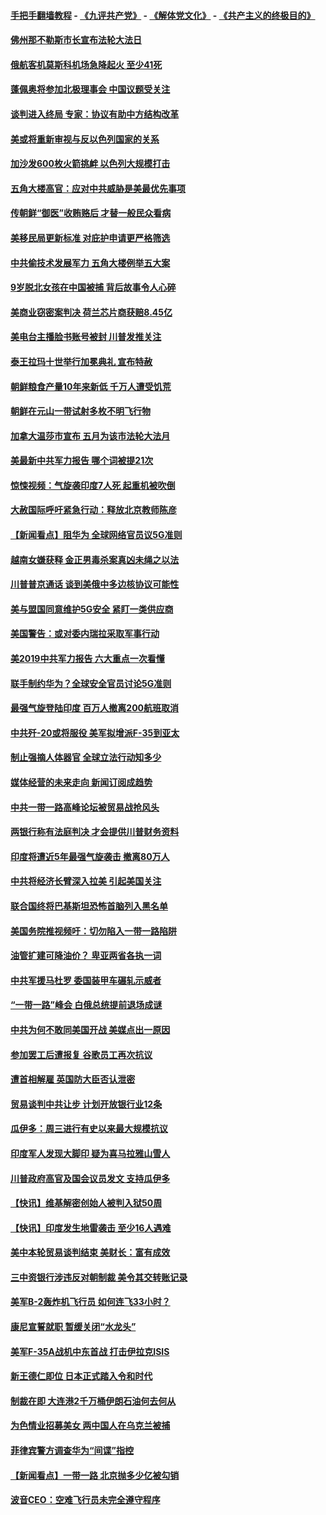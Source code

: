 #### [手把手翻墙教程](https://github.com/gfw-breaker/guides/wiki) -  [《九评共产党》](https://github.com/gfw-breaker/9ping.md?t=05060337) - [《解体党文化》](https://github.com/gfw-breaker/jtdwh.md?t=05060337) - [《共产主义的终极目的》](https://github.com/gfw-breaker/gczydzjmd.md?t=05060337)

#### [佛州那不勒斯市长宣布法轮大法日](../pages/nsc418/n11235453.md?t=05060337) 

#### [俄航客机莫斯科机场急降起火 至少41死](../pages/nsc418/n11235919.md?t=05060337) 

#### [蓬佩奥将参加北极理事会 中国议题受关注](../pages/nsc418/n11236096.md?t=05060337) 

#### [谈判进入终局 专家：协议有助中方结构改革](../pages/nsc418/n11236020.md?t=05060337) 

#### [美或将重新审视与反以色列国家的关系](../pages/nsc418/n11235969.md?t=05060337) 

#### [加沙发600枚火箭挑衅 以色列大规模打击](../pages/nsc418/n11235743.md?t=05060337) 

#### [五角大楼高官：应对中共威胁是美最优先事项](../pages/nsc418/n11235691.md?t=05060337) 

#### [传朝鲜“御医”收贿赂后 才替一般民众看病](../pages/nsc418/n11235009.md?t=05060337) 

#### [美移民局更新标准 对庇护申请更严格筛选](../pages/nsc418/n11234375.md?t=05060337) 

#### [中共偷技术发展军力 五角大楼例举五大案](../pages/nsc418/n11232655.md?t=05060337) 

#### [9岁脱北女孩在中国被捕 背后故事令人心碎](../pages/nsc418/n11234217.md?t=05060337) 

#### [美商业窃密案判决 荷兰芯片商获赔8.45亿](../pages/nsc418/n11234200.md?t=05060337) 

#### [美电台主播脸书账号被封 川普发推关注](../pages/nsc418/n11232200.md?t=05060337) 

#### [泰王拉玛十世举行加冕典礼 宣布特赦](../pages/nsc418/n11233993.md?t=05060337) 

#### [朝鲜粮食产量10年来新低 千万人遭受饥荒](../pages/nsc418/n11231831.md?t=05060337) 

#### [朝鲜在元山一带试射多枚不明飞行物](../pages/nsc418/n11233032.md?t=05060337) 

#### [加拿大温莎市宣布 五月为该市法轮大法月](../pages/nsc418/n11232919.md?t=05060337) 

#### [美最新中共军力报告 哪个词被提21次](../pages/nsc418/n11232614.md?t=05060337) 

#### [惊悚视频：气旋袭印度7人死 起重机被吹倒](../pages/nsc418/n11232791.md?t=05060337) 

#### [大赦国际呼吁紧急行动：释放北京教师陈彦](../pages/nsc418/n11232631.md?t=05060337) 

#### [【新闻看点】阻华为 全球网络官员议5G准则](../pages/nsc418/n11232399.md?t=05060337) 

#### [越南女嫌获释 金正男毒杀案真凶未绳之以法](../pages/nsc418/n11232663.md?t=05060337) 

#### [川普普京通话 谈到美俄中多边核协议可能性](../pages/nsc418/n11232521.md?t=05060337) 

#### [美与盟国同意维护5G安全 紧盯一类供应商](../pages/nsc418/n11232305.md?t=05060337) 

#### [美国警告：或对委内瑞拉采取军事行动](../pages/nsc418/n11231759.md?t=05060337) 

#### [美2019中共军力报告 六大重点一次看懂](../pages/nsc418/n11231924.md?t=05060337) 

#### [联手制约华为？全球安全官员讨论5G准则](../pages/nsc418/n11231723.md?t=05060337) 

#### [最强气旋登陆印度 百万人撤离200航班取消](../pages/nsc418/n11231446.md?t=05060337) 

#### [中共歼-20或将服役 美军拟增派F-35到亚太](../pages/nsc418/n11231286.md?t=05060337) 

#### [制止强摘人体器官 全球立法行动知多少](../pages/nsc418/n11229916.md?t=05060337) 

#### [媒体经营的未来走向 新闻订阅成趋势](../pages/nsc418/n11227859.md?t=05060337) 

#### [中共一带一路高峰论坛被贸易战抢风头](../pages/nsc418/n11229789.md?t=05060337) 

#### [两银行称有法庭判决 才会提供川普财务资料](../pages/nsc418/n11229714.md?t=05060337) 

#### [印度将遭近5年最强气旋袭击 撤离80万人](../pages/nsc418/n11229178.md?t=05060337) 

#### [中共将经济长臂深入拉美 引起美国关注](../pages/nsc418/n11229044.md?t=05060337) 

#### [联合国终将巴基斯坦恐怖首脑列入黑名单](../pages/nsc418/n11228791.md?t=05060337) 

#### [美国务院推视频吁：切勿陷入一带一路陷阱](../pages/nsc418/n11228840.md?t=05060337) 

#### [油管扩建可降油价？ 卑亚两省各执一词](../pages/nsc418/n11228357.md?t=05060337) 

#### [中共军援马杜罗 委国装甲车碾轧示威者](../pages/nsc418/n11227679.md?t=05060337) 

#### [“一带一路”峰会 白俄总统提前退场成谜](../pages/nsc418/n11208197.md?t=05060337) 

#### [中共为何不敢同美国开战 美媒点出一原因](../pages/nsc418/n11227472.md?t=05060337) 

#### [参加罢工后遭报复 谷歌员工再次抗议](../pages/nsc418/n11227242.md?t=05060337) 

#### [遭首相解雇 英国防大臣否认泄密](../pages/nsc418/n11227379.md?t=05060337) 

#### [贸易谈判中共让步 计划开放银行业12条](../pages/nsc418/n11227053.md?t=05060337) 

#### [瓜伊多：周三进行有史以来最大规模抗议](../pages/nsc418/n11227119.md?t=05060337) 

#### [印度军人发现大脚印 疑为喜马拉雅山雪人](../pages/nsc418/n11226904.md?t=05060337) 

#### [川普政府高官及国会议员发文 支持瓜伊多](../pages/nsc418/n11226605.md?t=05060337) 

#### [【快讯】维基解密创始人被判入狱50周](../pages/nsc418/n11226601.md?t=05060337) 

#### [【快讯】印度发生地雷袭击 至少16人遇难](../pages/nsc418/n11226583.md?t=05060337) 

#### [美中本轮贸易谈判结束 美财长：富有成效](../pages/nsc418/n11226466.md?t=05060337) 

#### [三中资银行涉违反对朝制裁 美令其交转账记录](../pages/nsc418/n11226285.md?t=05060337) 

#### [美军B-2轰炸机飞行员 如何连飞33小时？](../pages/nsc418/n11226241.md?t=05060337) 

#### [康尼宣誓就职 暂缓关闭“水龙头”](../pages/nsc418/n11226024.md?t=05060337) 

#### [美军F-35A战机中东首战 打击伊拉克ISIS](../pages/nsc418/n11225663.md?t=05060337) 

#### [新王德仁即位 日本正式踏入令和时代](../pages/nsc418/n11225925.md?t=05060337) 

#### [制裁在即 大连港2千万桶伊朗石油何去何从](../pages/nsc418/n11225276.md?t=05060337) 

#### [为色情业招募美女 两中国人在乌克兰被捕](../pages/nsc418/n11225138.md?t=05060337) 

#### [菲律宾警方调查华为“间谍”指控](../pages/nsc418/n11225052.md?t=05060337) 

#### [【新闻看点】一带一路 北京抛多少亿被勾销](../pages/nsc418/n11224834.md?t=05060337) 

#### [波音CEO：空难飞行员未完全遵守程序](../pages/nsc418/n11224825.md?t=05060337) 

